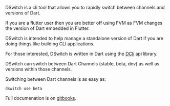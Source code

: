 DSwitch is a cli tool that allows you to rapidly switch between channels and versions of Dart.

If you are a flutter user then you are better off using FVM as FVM changes the version of Dart embedded in Flutter.

DSwitch is intended to help manage a standalone version of Dart if you are doing things like building CLI applications.

For those interested, DSwitch is written in Dart using the [DCli](https://pub.dev/packages/dcli) api library.

DSwitch can switch between Dart Channels (stable, beta, dev) as well as versions within those channels.

Switching between Dart channels is as easy as:

```
dswitch use beta
```

Full documenation is on [gitbooks](https://dswitch.noojee.dev/).
